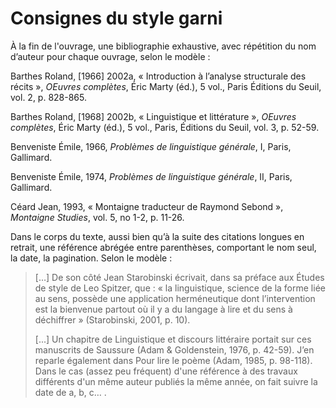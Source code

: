 # Consignes du style garni

À la fin de l'ouvrage, une bibliographie exhaustive, avec répétition du nom d’auteur pour chaque ouvrage, selon le modèle :

Barthes Roland, [1966] 2002a, « Introduction à l’analyse structurale des récits », _OEuvres complètes_, Éric Marty (éd.), 5 vol., Paris Éditions du Seuil, vol. 2, p. 828-865.

Barthes Roland, [1968] 2002b, « Linguistique et littérature », _OEuvres complètes_, Éric Marty (éd.), 5 vol., Paris, Éditions du Seuil, vol. 3, p. 52-59.

Benveniste Émile, 1966, _Problèmes de linguistique générale_, I, Paris, Gallimard.

Benveniste Émile, 1974, _Problèmes de linguistique générale_, II, Paris, Gallimard.

Céard Jean, 1993, « Montaigne traducteur de Raymond Sebond », _Montaigne Studies_, vol. 5, no 1-2, p. 11-26.

Dans le corps du texte, aussi bien qu’à la suite des citations longues en retrait, une référence abrégée entre parenthèses, comportant le nom seul, la date, la pagination. Selon le modèle :

>[…] De son côté Jean Starobinski écrivait, dans sa préface aux Études de style de Leo Spitzer, que : « la linguistique, science de la forme liée au sens, possède une application herméneutique dont l’intervention est la bienvenue partout où il y a du langage à lire et du sens à déchiffrer » (Starobinski, 2001, p. 10).
>
>[...]  Un chapitre de Linguistique et discours littéraire portait sur ces manuscrits de Saussure (Adam & Goldenstein, 1976, p. 42-59). J’en reparle également dans Pour lire le poème (Adam, 1985, p. 98-118).
Dans le cas (assez peu fréquent) d'une référence à des travaux différents d'un même auteur publiés la même année, on fait suivre la date de a, b, c… .
